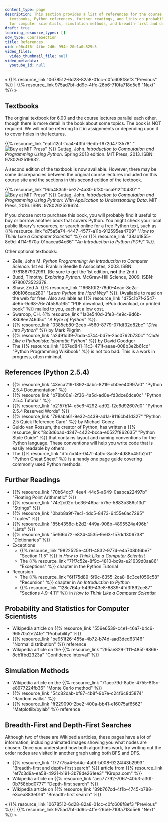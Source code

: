 ```yaml
---
content_type: page
description: This section provides a list of references for the course, including
  textbooks, Python references, further readings, and links on probability and statistics
  for computer scientists, simulation methods, and breadth-first and depth-first searches.
draft: true
learning_resource_types: []
ocw_type: CourseSection
title: References
uid: e96c4f6f-4fbe-2d6c-994e-20e1a0c829c5
video_files:
  video_thumbnail_file: null
video_metadata:
  youtube_id: null
---
```

« {{% resource_link 10678512-6d28-82a8-01cc-c0fc608f8ef3 "Previous" %}} | {{% resource_link 975ad7bf-dd9c-4ffe-26b6-710fa718d5e6 "Next" %}} »

Textbooks
---------

The original textbook for 6.00 and the course lectures parallel each other, though there is more detail in the book about some topics. The book is NOT required. We will not be referring to it in assignments or depending upon it to cover holes in the lectures.

{{% resource_link "eafc12cf-fca4-43fd-9edb-f972d47f3578" "![Buy at MIT Press](/images/mp_logo.gif)" %}} Guttag, John. _Introduction to Computation and Programming Using Python_. Spring 2013 edition. MIT Press, 2013. ISBN: 9780262519632.

A second edition of the textbook is now available. However, there may be some discrepancies between the original course lectures included on this course site and the sections in this second edition of the textbook.

{{% resource_link "9bb483c9-be27-4a30-bf30-bca912f10430" "![Buy at MIT Press](/images/mp_logo.gif)" %}} Guttag, John. _Introduction to Computation and Programming Using Python: With Application to Understanding Data_. MIT Press, 2016. ISBN: 9780262529624.

If you choose not to purchase this book, you will probably find it useful to buy or borrow another book that covers Python. You might check your local public library's resources, or search online for a free Python text, such as {{% resource_link "d75a5a74-4447-4577-a11b-912595ea4709" "_How to Think Like a Computer Scientist_" %}} or {{% resource_link "38ab1855-8e9d-4f14-970a-01bacea64c66" "_An Introduction to Python (PDF)_" %}}.

Other optional textbooks:

*   Zelle, John M. _Python Programming: An Introduction to Computer Science_. 1st ed. Franklin Beedle & Associates, 2003. ISBN: 9781887902991. (Be sure to get the 1st edition, **not** the 2nd.)
*   Budd, Timothy. _Exploring Python_. McGraw-Hill Science, 2009. ISBN: 9780073523378.
*   Shaw, Zed A. {{% resource_link "1668f0f2-78d0-4eac-8e2a-d0b106cae280" "_Learn Python the Hard Way_" %}}. (Available to read on the web for free. Also available as {{% resource_link "d75c1b7f-2547-4e6b-9c68-76e74559a165" "PDF download, ePub download, or printed book" %}} mailed to you, each at a low cost.
*   Swaroop, CH. {{% resource_link "1a0e540d-3fe3-4e9c-9d6b-83b8ee246d5c" "_A Byte of Python_" %}}.
*   {{% resource_link "0385eb80-2ceb-4560-8779-07fdf32d82bc" "_Dive into Python_" %}} by Mark Pilgrim
*   {{% resource_link "a2491d39-7bda-4744-bd7e-2ac0762b730c" "_Code Like a Pythonista: Idiomatic Python_" %}} by David Goodger
*   The {{% resource_link "067ed841-11c3-471f-aeae-008b3e2b61cd" "Python Programming Wikibook" %}} is not too bad. This is a work in progress, often minimal.

References (Python 2.5.4)
-------------------------

*   {{% resource_link "43eca219-1892-4abc-8219-cb0ee40997a0" "Python 2.5.4 Documentation" %}}
*   {{% resource_link "b78b00a1-2f36-4a5d-ad0e-fd3dce6dce0c" "Python 2.5.4 Tutorial" %}}
*   {{% resource_link "b2157b14-e5e6-4292-ad92-f2e6d92607d0" "Python 2.5.4 Reserved Words" %}}
*   {{% resource_link "798aba61-9e32-4439-ad1a-8116cb41d327" "Python 2.5 Quick Reference Card" %}} by Michael Goerz
*   Guido van Rossum, the creator of Python, has written a {{% resource_link "8c3d6bad-d247-4422-bcca-e0527f862635" "Python Style Guide" %}} that contains layout and naming conventions for the Python language. These conventions will help you write code that is easily readable by others.
*   The {{% resource_link "dfc7cd4e-047f-4a0c-8ac8-4d88b451b2d1" "Python Cheat Sheet" %}} is a handy one page guide covering commonly used Python methods.

Further Readings
----------------

*   {{% resource_link "70b64dc7-4ee4-44c5-a649-0aabca22497b" "Floating Point Arithmetic" %}}
*   {{% resource_link "74e2c02c-be36-46ba-b75e-5883b386c13d" "Strings" %}}
*   {{% resource_link "0bab8a9f-7ec1-4dc5-8473-6455e6ac7295" "Tuples" %}}
*   {{% resource_link "85b4358c-b2d2-449a-908b-4895524a496b" "Lists" %}}
*   {{% resource_link "5e166d72-e824-4535-9e63-157dc1306738" "Dictionaries" %}}
*   Exceptions
    *   {{% resource_link "9822525e-40f1-4832-9774-e4a708bf6be7" "Section 11.5" %}} in _How to Think Like a Computer Scientist_
    *   The {{% resource_link "71f7c52e-8f9c-4810-bc9a-e21639d0aa86" "Exceptions" %}} chapter in the Python Tutorial
*   Recursion
    *   The {{% resource_link "6f175d89-5f9c-6355-2ca8-8c3cef056c58" "Recursion" %}} chapter in _An Introduction to Python_
    *   {{% resource_link "128c764a-5499-43e8-8839-4fd3f892ce87" "Sections 4.9-4.11" %}} in _How to Think Like a Computer Scientist_

Probability and Statistics for Computer Scientists
--------------------------------------------------

*   Wikipedia article on {{% resource_link "556e6539-c4e1-46a7-b4c6-96570a2e24fe" "Probability" %}}
*   {{% resource_link "be951f26-455a-4b72-b74d-aad3ded63146" "Normal distribution" %}} reference
*   Wikipedia article on the {{% resource_link "295ae829-ff11-485f-9866-8cb1fbd2323a" "Confidence interval" %}}

Simulation Methods
------------------

*   Wikipedia article on the {{% resource_link "71aec79d-8a0e-4755-8f5c-e8977224fb36" "Monte Carlo method" %}}
*   {{% resource_link "54c82dab-bf87-4b8f-9b7e-c24f6c8d5874" "Random walks" %}}
*   {{% resource_link "ff229090-2be2-400a-bb41-e16075af6562" "Matplotlib/pylab" %}} reference

Breadth-First and Depth-First Searches
--------------------------------------

Although two of these are Wikipedia articles, these pages have a lot of information, including animated images showing you what nodes are chosen. Once you understand how both algorithms work, try writing out the order nodes are visited in another graph using both BFS and DFS.

*   {{% resource_link "f77775a4-5d4c-4a0f-b008-9224f43b2993" "Breadth-first and depth-first search" %}} article from {{% resource_link "ef7c3d9a-ea58-4921-b191-3b78de261ee3" "Kirupa.com" %}}
*   Wikipedia article on {{% resource_link "aec77792-7067-40b3-a30f-0b758bbd0777" "Depth-first search" %}}
*   Wikipedia article on {{% resource_link "89b767cd-4f1b-4745-b788-e3cea883e016" "Breadth-first search" %}}

« {{% resource_link 10678512-6d28-82a8-01cc-c0fc608f8ef3 "Previous" %}} | {{% resource_link 975ad7bf-dd9c-4ffe-26b6-710fa718d5e6 "Next" %}} »